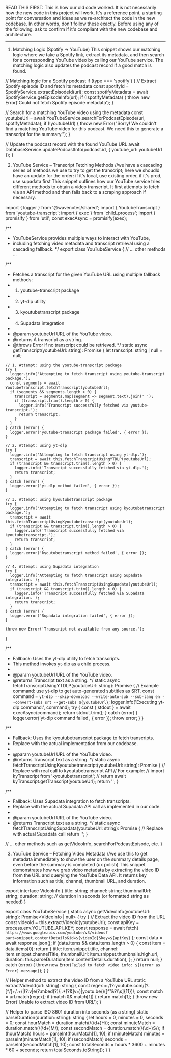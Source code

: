 READ THIS FIRST:
This is how our old code worked. It is not necessarily how the new code in this project will work. It's a reference point, a starting point for conversation and ideas as we re-architect the code in the new codebase. In other words, don't follow these exactly. Before using any of the following, ask to confirm if it's compliant with the new codebase and architecture.
*****


1. Matching Logic (Spotify → YouTube)
This snippet shows our matching logic where we take a Spotify link, extract its metadata, and then search for a corresponding YouTube video by calling our YouTube service. The matching logic also updates the podcast record if a good match is found.

// Matching logic for a Spotify podcast
if (type === 'spotify') {
  // Extract Spotify episode ID and fetch its metadata
  const spotifyId = SpotifyService.extractEpisodeId(url);
  const spotifyMetadata = await SpotifyService.getEpisodeInfo(url);
  if (!spotifyMetadata) {
    throw new Error('Could not fetch Spotify episode metadata');
  }

  // Search for a matching YouTube video using the metadata
  const youtubeUrl = await YouTubeService.searchForPodcastEpisode(url, spotifyMetadata);
  if (!youtubeUrl) {
    throw new Error("Sorry! We couldn't find a matching YouTube video for this podcast. We need this to generate a transcript for the summary.");
  }

  // Update the podcast record with the found YouTube URL
  await DatabaseService.updatePodcastInfo(podcast.id, { youtube_url: youtubeUrl });
}




2. YouTube Service – Transcript Fetching Methods
//we have a cascading series of methods we use to try to get the transcript; here we shoudld have an update for the order: if it's local, use existing order, if it's prod, use supadata first
This snippet outlines how our YouTube service tries different methods to obtain a video transcript. It first attempts to fetch via an API method and then falls back to a scraping approach if necessary.

import { logger } from '@wavenotes/shared';
import { YoutubeTranscript } from 'youtube-transcript';
import { exec } from 'child_process';
import { promisify } from 'util';
const execAsync = promisify(exec);

/**
 * YouTubeService provides multiple ways to interact with YouTube,
 * including fetching video metadata and transcript retrieval using a cascading fallback.
 */
export class YouTubeService {
  // ... other methods ...

  /**
   * Fetches a transcript for the given YouTube URL using multiple fallback methods:
   * 1. youtube-transcript package
   * 2. yt-dlp utility
   * 3. kyoutubetranscript package
   * 4. Supadata integration
   *
   * @param youtubeUrl URL of the YouTube video.
   * @returns A transcript as a string.
   * @throws Error if no transcript could be retrieved.
   */
  static async getTranscript(youtubeUrl: string): Promise<string> {
    let transcript: string | null = null;

    // 1. Attempt: using the youtube-transcript package
    try {
      logger.info('Attempting to fetch transcript using youtube-transcript package.');
      const segments = await YoutubeTranscript.fetchTranscript(youtubeUrl);
      if (segments && segments.length > 0) {
        transcript = segments.map(segment => segment.text).join(' ');
        if (transcript.trim().length > 0) {
          logger.info('Transcript successfully fetched via youtube-transcript.');
          return transcript;
        }
      }
    } catch (error) {
      logger.error('youtube-transcript package failed', { error });
    }

    // 2. Attempt: using yt-dlp
    try {
      logger.info('Attempting to fetch transcript using yt-dlp.');
      transcript = await this.fetchTranscriptUsingYTDLP(youtubeUrl);
      if (transcript && transcript.trim().length > 0) {
        logger.info('Transcript successfully fetched via yt-dlp.');
        return transcript;
      }
    } catch (error) {
      logger.error('yt-dlp method failed', { error });
    }

    // 3. Attempt: using kyoutubetranscript package
    try {
      logger.info('Attempting to fetch transcript using kyoutubetranscript package.');
      transcript = await this.fetchTranscriptUsingKyoutubetranscript(youtubeUrl);
      if (transcript && transcript.trim().length > 0) {
        logger.info('Transcript successfully fetched via kyoutubetranscript.');
        return transcript;
      }
    } catch (error) {
      logger.error('kyoutubetranscript method failed', { error });
    }

    // 4. Attempt: using Supadata integration
    try {
      logger.info('Attempting to fetch transcript using Supadata integration.');
      transcript = await this.fetchTranscriptUsingSupadata(youtubeUrl);
      if (transcript && transcript.trim().length > 0) {
        logger.info('Transcript successfully fetched via Supadata integration.');
        return transcript;
      }
    } catch (error) {
      logger.error('Supadata integration failed', { error });
    }

    throw new Error('Transcript not available from any source.');
  }

  /**
   * Fallback: Uses the yt-dlp utility to fetch transcripts.
   * This method invokes yt-dlp as a child process.
   *
   * @param youtubeUrl URL of the YouTube video.
   * @returns Transcript text as a string.
   */
  static async fetchTranscriptUsingYTDLP(youtubeUrl: string): Promise<string> {
    // Example command: use yt-dlp to get auto-generated subtitles as SRT.
    const command = `yt-dlp --skip-download --write-auto-sub --sub-lang en --convert-subs srt --get-subs ${youtubeUrl}`;
    logger.info('Executing yt-dlp command:', command);
    try {
      const { stdout } = await execAsync(command);
      return stdout.trim();
    } catch (error) {
      logger.error('yt-dlp command failed', { error });
      throw error;
    }
  }

  /**
   * Fallback: Uses the kyoutubetranscript package to fetch transcripts.
   * Replace with the actual implementation from our codebase.
   *
   * @param youtubeUrl URL of the YouTube video.
   * @returns Transcript text as a string.
   */
  static async fetchTranscriptUsingKyoutubetranscript(youtubeUrl: string): Promise<string> {
    // Replace with real call to kyoutubetranscript API
    // For example:
    // import kyTranscript from 'kyoutubetranscript';
    // return await kyTranscript.getTranscript(youtubeUrl);
    return '';
  }

  /**
   * Fallback: Uses Supadata integration to fetch transcripts.
   * Replace with the actual Supadata API call as implemented in our code.
   *
   * @param youtubeUrl URL of the YouTube video.
   * @returns Transcript text as a string.
   */
  static async fetchTranscriptUsingSupadata(youtubeUrl: string): Promise<string> {
    // Replace with actual Supadata call
    return '';
  }

  // ... other methods such as getVideoInfo, searchForPodcastEpisode, etc.
}









3. YouTube Service – Fetching Video Metadata
//we use this to get metadata immediately to show the user on the summary details page, even before the summary is completed (ux polish)
This snippet demonstrates how we grab video metadata by extracting the video ID from the URL and querying the YouTube Data API. It returns key information such as title, channel, thumbnail URL, and duration.

export interface VideoInfo {
  title: string;
  channel: string;
  thumbnailUrl: string;
  duration: string; // duration in seconds (or formatted string as needed)
}

export class YouTubeService {
  static async getVideoInfo(youtubeUrl: string): Promise<VideoInfo | null> {
    try {
      // Extract the video ID from the URL
      const videoId = this.extractVideoId(youtubeUrl);
      const apiKey = process.env.YOUTUBE_API_KEY;
      const response = await fetch(
        `https://www.googleapis.com/youtube/v3/videos?part=snippet,contentDetails&id=${videoId}&key=${apiKey}`
      );
      const data = await response.json();
      if (data.items && data.items.length > 0) {
        const item = data.items[0];
        return {
          title: item.snippet.title,
          channel: item.snippet.channelTitle,
          thumbnailUrl: item.snippet.thumbnails.high.url,
          duration: this.parseDuration(item.contentDetails.duration),
        };
      }
      return null;
    } catch (error) {
      throw new Error(`Failed to fetch video info: ${(error as Error).message}`);
    }
  }

  // Helper method to extract the video ID from a YouTube URL
  static extractVideoId(url: string): string {
    const regex = /(?:youtube\.com\/(?:[^\/]+\/.+\/|(?:v|e(?:mbed)?)\/|.*[?&]v=)|youtu\.be\/)([^"&?\/\\s]{11})/;
    const match = url.match(regex);
    if (match && match[1]) {
      return match[1];
    }
    throw new Error('Unable to extract video ID from URL');
  }

  // Helper to parse ISO 8601 duration into seconds (as a string)
  static parseDuration(duration: string): string {
    let hours = 0, minutes = 0, seconds = 0;
    const hourMatch = duration.match(/(\d+)H/);
    const minuteMatch = duration.match(/(\d+)M/);
    const secondMatch = duration.match(/(\d+)S/);
    if (hourMatch) hours = parseInt(hourMatch[1], 10);
    if (minuteMatch) minutes = parseInt(minuteMatch[1], 10);
    if (secondMatch) seconds = parseInt(secondMatch[1], 10);
    const totalSeconds = hours * 3600 + minutes * 60 + seconds;
    return totalSeconds.toString();
  }
}